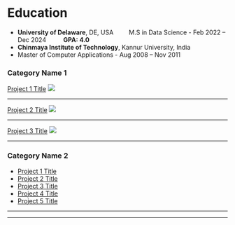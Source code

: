 # Education
<ul>
<li><strong>University of Delaware</strong>, DE, USA &nbsp; &nbsp; &nbsp; &nbsp; M.S in Data Science - Feb 2022 – Dec 2024 &nbsp; &nbsp; &nbsp; &nbsp; &nbsp;<strong>GPA: 4.0</strong> </li>
    <li><strong>Chinmaya Institute of Technology</strong>, Kannur University, India</li>
    <li>Master of Computer Applications - Aug 2008 – Nov 2011</li>
</ul>
 
### Category Name 1 

[Project 1 Title](/sample_page)
<img src="images/dummy_thumbnail.jpg?raw=true"/>

---
[Project 2 Title](/pdf/sample_presentation.pdf)
<img src="images/dummy_thumbnail.jpg?raw=true"/>

---
[Project 3 Title](http://example.com/)
<img src="images/dummy_thumbnail.jpg?raw=true"/>

---

### Category Name 2

- [Project 1 Title](http://example.com/)
- [Project 2 Title](http://example.com/)
- [Project 3 Title](http://example.com/)
- [Project 4 Title](http://example.com/)
- [Project 5 Title](http://example.com/)

---

---


